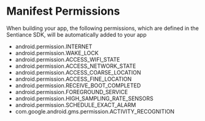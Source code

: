 # Manifest Permissions

When building your app, the following permissions, which are defined in the Sentiance SDK, will be automatically added to your app

* android.permission.INTERNET
* android.permission.WAKE\_LOCK
* android.permission.ACCESS\_WIFI\_STATE
* android.permission.ACCESS\_NETWORK\_STATE
* android.permission.ACCESS\_COARSE\_LOCATION
* android.permission.ACCESS\_FINE\_LOCATION
* android.permission.RECEIVE\_BOOT\_COMPLETED
* android.permission.FOREGROUND\_SERVICE
* android.permission.HIGH\_SAMPLING\_RATE\_SENSORS
* android.permission.SCHEDULE\_EXACT\_ALARM
* com.google.android.gms.permission.ACTIVITY\_RECOGNITION

